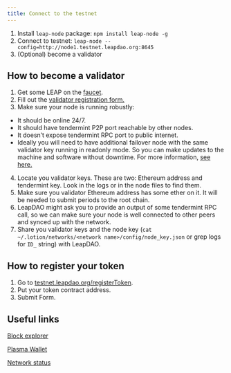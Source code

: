 ```yaml
---
title: Connect to the testnet
---
```


1. Install `leap-node` package: `npm install leap-node -g`
2. Connect to testnet: `leap-node --config=http://node1.testnet.leapdao.org:8645`
3. (Optional) become a validator

## How to become a validator

1. Get some LEAP on the [faucet](https://testnet.leapdao.org/faucet).
2. Fill out the [validator registration form.](http://validator.leapdao.org)
3. Make sure your node is running robustly:
* It should be online 24/7.
* It should have tendermint P2P port reachable by other nodes.
* It doesn’t expose tendermint RPC port to public internet.
* Ideally you will need to have additional failover node with the same validator key running in readonly mode. So you can make updates to the machine and software without downtime. For more information, [see here.](https://github.com/leapdao/leap-node/issues/185#issuecomment-468921734)
4. Locate you validator keys. These are two: Ethereum address and tendermint key. Look in the logs or in the node files to find them.
5. Make sure you validator Ethereum address has some ether on it. It will be needed to submit periods to the root chain.
6. LeapDAO might ask you to provide an output of some tendermint RPC call, so we can make sure your node is well connected to other peers and synced up with the network.
7. Share you validator keys and the node key (`cat ~/.lotion/networks/<network name>/config/node_key.json` or grep logs for `ID_` string) with LeapDAO.

## How to register your token

1. Go to [testnet.leapdao.org/registerToken](https://testnet.leapdao.org/registerToken).
2. Put your token contract address.
3. Submit Form.

## Useful links

[Block explorer](https://testnet.leapdao.org/explorer)

[Plasma Wallet](https://testnet.leapdao.org/wallet)

[Network status](https://testnet.leapdao.org/status)
